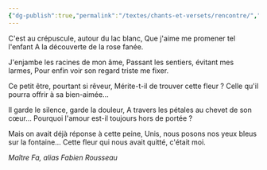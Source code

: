 ```yaml
---
{"dg-publish":true,"permalink":"/textes/chants-et-versets/rencontre/","created":"2024-05-25T20:56:29.748+02:00","updated":"2024-05-25T08:30:32.483+02:00"}
---
```



C'est au crépuscule, autour du lac blanc,
Que j'aime me promener tel l'enfant
A la découverte de la rose fanée.
 
J'enjambe les racines de mon âme,
Passant les sentiers, évitant mes larmes,
Pour enfin voir son regard triste me fixer.
 
Ce petit être, pourtant si rêveur,
Mérite-t-il de trouver cette fleur ?
Celle qu'il pourra offrir à sa bien-aimée…
 
Il garde le silence, garde la douleur,
A travers les pétales au chevet de son cœur…
Pourquoi l'amour est-il toujours hors de portée ?
 
Mais on avait déjà réponse à cette peine,
Unis, nous posons nos yeux bleus sur la fontaine…
Cette fleur qui nous avait quitté, c'était moi.
 
*Maître Fa, alias Fabien Rousseau*